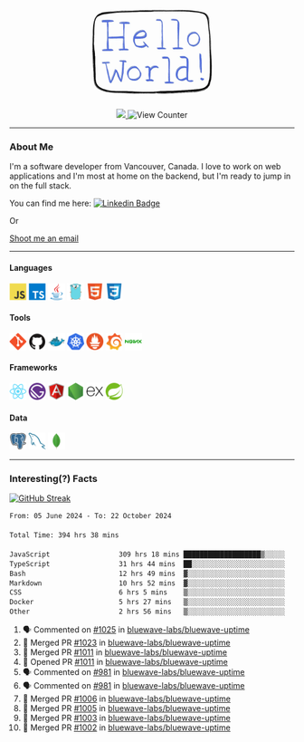 <div align="center">
    <img src="./img/hello_world.webp" height="200px" width="">
    <div>
        <a href="https://www.linkedin.com/in/ajhollid">
            <img src="https://img.shields.io/badge/LinkedIn-blue"/>
        </a>
        <img src="https://komarev.com/ghpvc/?username=ajhollid&color=yellow" alt="View Counter">
    </div>
</div>

---

### About Me

I'm a software developer from Vancouver, Canada. I love to work on web applications and I'm most at home on the backend, but I'm ready to jump in on the full stack.

You can find me here: [![Linkedin Badge](https://img.shields.io/badge/-ajhollid-blue?style=flat&logo=Linkedin&logoColor=white)](https://www.linkedin.com/in/ajhollid)

Or

[Shoot me an email](mailto:ajhollid@gmail.com)

---

#### Languages

<div>
    <img src="./img/devicons/javascript-original.svg" width=30 height=30 alt="JavaScript">
    <img src="/img/devicons/typescript-original.svg" width=30 height=30 alt="TypeScript">
    <img src="./img/devicons/java-original.svg" width=30 height=30 alt="Java">
    <img src="./img/devicons/go-original.svg" width=30 height=30 alt="Golang">
    <img src="./img/devicons/html5-original.svg" width=30 height=30 alt="HTML 5">
    <img src="./img/devicons/css3-original.svg" width=30 height=30 alt="CSS 3">
</div>

#### Tools

<div>
    <img src="./img/devicons/git-original.svg" width=30 height=30 alt="Git">
    <img src="./img/devicons/github-original.svg" width=30 height=30 alt="Github">
    <img src="./img/devicons/docker-original.svg" width=30 
    height=30 alt="Docker">
    <img src="./img/devicons/kubernetes-original.svg" width=30 height=30 alt="K8">
    <img src="./img/devicons/prometheus-original.svg" width=30 height=30 alt="Prometheus">
    <img src="./img/devicons/grafana-original.svg" width=30 height=30 alt="Grafana">
    <img src="./img/devicons/nginx-original.svg" width=30 height=30 alt="Nginx">
</div>

#### Frameworks

<div>
    <img src="./img/devicons/react-original.svg" width=30 height=30 alt="React">
    <img src="./img/devicons/gatsby-original.svg" width=30 height=30 alt="Gatsby">
    <img src="./img/devicons/angularjs-original.svg" width=30 height=30 alt="AngularJS">
    <img src="./img/devicons/nodejs-original.svg" width=30 height=30 alt="NodeJS">
    <img src="./img/devicons/express-original.svg" width=30 height=30 alt="Express">
    <img src="./img/devicons/spring-original.svg" width=30 height=30 alt="Spring">
</div>

#### Data

<div>
    <img src="./img/devicons/postgresql-original.svg" width=30 height=30 alt="Postgresql">
    <img src="./img/devicons/mysql-original.svg" width=30 height=30 alt="Mysql">
    <img src="./img/devicons/mongodb-original.svg" width=30 height=30 alt="MongoDB">
</div>

---

### Interesting(?) Facts

[![GitHub Streak](http://github-readme-streak-stats.herokuapp.com?user=ajhollid)](https://git.io/streak-stats)

 <!--START_SECTION:waka-->

```txt
From: 05 June 2024 - To: 22 October 2024

Total Time: 394 hrs 38 mins

JavaScript                 309 hrs 18 mins ███████████████████▒░░░░░   77.80 %
TypeScript                 31 hrs 44 mins  ██░░░░░░░░░░░░░░░░░░░░░░░   07.98 %
Bash                       12 hrs 49 mins  ▓░░░░░░░░░░░░░░░░░░░░░░░░   03.22 %
Markdown                   10 hrs 52 mins  ▓░░░░░░░░░░░░░░░░░░░░░░░░   02.73 %
CSS                        6 hrs 5 mins    ▒░░░░░░░░░░░░░░░░░░░░░░░░   01.53 %
Docker                     5 hrs 27 mins   ▒░░░░░░░░░░░░░░░░░░░░░░░░   01.37 %
Other                      2 hrs 56 mins   ▒░░░░░░░░░░░░░░░░░░░░░░░░   00.74 %
```

<!--END_SECTION:waka-->


<!--START_SECTION:activity-->
1. 🗣 Commented on [#1025](https://github.com/bluewave-labs/bluewave-uptime/issues/1025#issuecomment-2430509062) in [bluewave-labs/bluewave-uptime](https://github.com/bluewave-labs/bluewave-uptime)
2. 🎉 Merged PR [#1023](https://github.com/bluewave-labs/bluewave-uptime/pull/1023) in [bluewave-labs/bluewave-uptime](https://github.com/bluewave-labs/bluewave-uptime)
3. 🎉 Merged PR [#1011](https://github.com/bluewave-labs/bluewave-uptime/pull/1011) in [bluewave-labs/bluewave-uptime](https://github.com/bluewave-labs/bluewave-uptime)
4. 💪 Opened PR [#1011](https://github.com/bluewave-labs/bluewave-uptime/pull/1011) in [bluewave-labs/bluewave-uptime](https://github.com/bluewave-labs/bluewave-uptime)
5. 🗣 Commented on [#981](https://github.com/bluewave-labs/bluewave-uptime/pull/981#issuecomment-2428475740) in [bluewave-labs/bluewave-uptime](https://github.com/bluewave-labs/bluewave-uptime)
6. 🗣 Commented on [#981](https://github.com/bluewave-labs/bluewave-uptime/pull/981#issuecomment-2428474745) in [bluewave-labs/bluewave-uptime](https://github.com/bluewave-labs/bluewave-uptime)
7. 🎉 Merged PR [#1006](https://github.com/bluewave-labs/bluewave-uptime/pull/1006) in [bluewave-labs/bluewave-uptime](https://github.com/bluewave-labs/bluewave-uptime)
8. 🎉 Merged PR [#1005](https://github.com/bluewave-labs/bluewave-uptime/pull/1005) in [bluewave-labs/bluewave-uptime](https://github.com/bluewave-labs/bluewave-uptime)
9. 🎉 Merged PR [#1003](https://github.com/bluewave-labs/bluewave-uptime/pull/1003) in [bluewave-labs/bluewave-uptime](https://github.com/bluewave-labs/bluewave-uptime)
10. 🎉 Merged PR [#1002](https://github.com/bluewave-labs/bluewave-uptime/pull/1002) in [bluewave-labs/bluewave-uptime](https://github.com/bluewave-labs/bluewave-uptime)
<!--END_SECTION:activity-->
